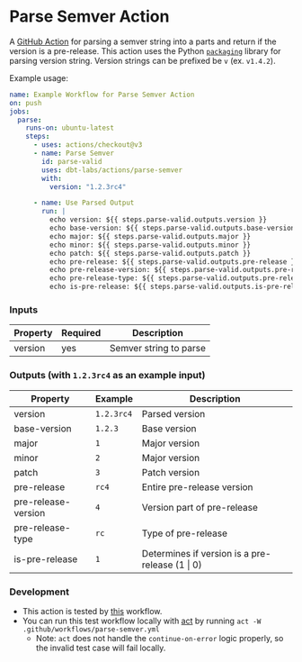 # Parse Semver Action

A [GitHub Action](https://github.com/features/actions) for parsing a semver string into a parts and return if the version is a pre-release. This action uses the Python [`packaging`](https://packaging.pypa.io/en/latest/) library for parsing version string. Version strings can be prefixed be `v` (ex. `v1.4.2`).

Example usage:

```yaml
name: Example Workflow for Parse Semver Action
on: push
jobs:
  parse:
    runs-on: ubuntu-latest
    steps:
      - uses: actions/checkout@v3
      - name: Parse Semver
        id: parse-valid
        uses: dbt-labs/actions/parse-semver
        with:
          version: "1.2.3rc4"

      - name: Use Parsed Output
        run: |
          echo version: ${{ steps.parse-valid.outputs.version }}
          echo base-version: ${{ steps.parse-valid.outputs.base-version }}
          echo major: ${{ steps.parse-valid.outputs.major }}
          echo minor: ${{ steps.parse-valid.outputs.minor }}
          echo patch: ${{ steps.parse-valid.outputs.patch }}
          echo pre-release: ${{ steps.parse-valid.outputs.pre-release }}
          echo pre-release-version: ${{ steps.parse-valid.outputs.pre-release-version }}
          echo pre-release-type: ${{ steps.parse-valid.outputs.pre-release-type }}
          echo is-pre-release: ${{ steps.parse-valid.outputs.is-pre-release }}
```

### Inputs

| Property | Required | Description            |
| -------- | -------- | ---------------------- |
| version  | yes      | Semver string to parse |

### Outputs (with `1.2.3rc4` as an example input)

| Property            | Example    | Description                                     |
| ------------------- | ---------- | ----------------------------------------------- |
| version             | `1.2.3rc4` | Parsed version                                  |
| base-version        | `1.2.3`    | Base version                                    |
| major               | `1`        | Major version                                   |
| minor               | `2`        | Major version                                   |
| patch               | `3`        | Patch version                                   |
| pre-release         | `rc4`      | Entire pre-release version                      |
| pre-release-version | `4`        | Version part of pre-release                     |
| pre-release-type    | `rc`       | Type of pre-release                             |
| is-pre-release      | `1`        | Determines if version is a pre-release (1 \| 0) |

### Development

- This action is tested by [this](../.github/workflows/parse-semver.yml) workflow.
- You can run this test workflow locally with [act](https://github.com/nektos/act) by running `act -W .github/workflows/parse-semver.yml`
  - Note: `act` does not handle the `continue-on-error` logic properly, so the invalid test case will fail locally.
